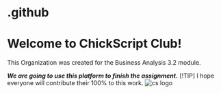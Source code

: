 # .github
# Welcome to ChickScript Club!

This Organization was created for the Business Analysis 3.2 module.

***We are going to use this platform to finish the assignment.***
[!TIP]
 I hope everyone will contribute their 100% to this work.
![cs logo](https://github.com/user-attachments/assets/2c97de82-054d-4169-a4b8-75883f580aec)
